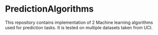 # PredictionAlgorithms
This repository contains implementation of 2 Machine learning algorithms used for prediction tasks. It is tested on multiple datasets taken from UCI.
